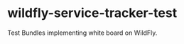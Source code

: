 wildfly-service-tracker-test
============================

Test Bundles implementing white board on WildFly.
